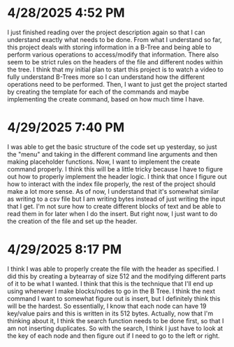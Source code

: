 # 4/28/2025 4:52 PM
I just finished reading over the project description again so that I can understand exactly what needs to be done. From what I understand so far, this project deals with storing information in a B-Tree and being able to perform various operations to access/modify that information. There also seem to be strict rules on the headers of the file and different nodes within the tree. I think that my initial plan to start this project is to watch a video to fully understand B-Trees more so I can understand how the different operations need to be performed. Then, I want to just get the project started by creating the template for each of the commands and maybe implementing the create command, based on how much time I have.

# 4/29/2025 7:40 PM
I was able to get the basic structure of the code set up yesterday, so just the "menu" and taking in the different command line arguments and then making placeholder functions. Now, I want to implement the create command properly. I think this will be a little tricky because I have to figure out how to properly implement the header logic. I think that once I figure out how to interact with the index file properly, the rest of the project should make a lot more sense. As of now, I understand that it's somewhat similar as writing to a csv file but I am writing bytes instead of just writing the input that I get. I'm not sure how to create different blocks of text and be able to read them in for later when I do the insert. But right now, I just want to do the creation of the file and set up the header. 

# 4/29/2025 8:17 PM
I think I was able to properly create the file with the header as specified. I did this by creating a bytearray of size 512 and the modifying different parts of it to be what I wanted. I think that this is the technique that I'll end up using whenever I make blocks/nodes to go in the B Tree. I think the next command I want to somewhat figure out is insert, but I definitely think this will be the hardest. So essentially, I know that each node can have 19 key/value pairs and this is written in its 512 bytes. Actually, now that I'm thinking about it, I think the search function needs to be done first, so that I am not inserting duplicates. So with the search, I think I just have to look at the key of each node and then figure out if I need to go to the left or right. 